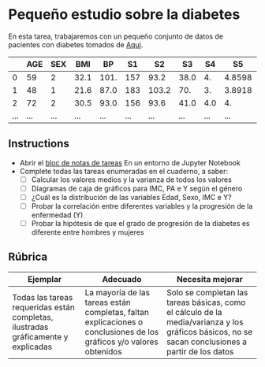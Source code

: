 # Pequeño estudio sobre la diabetes

En esta tarea, trabajaremos con un pequeño conjunto de datos de pacientes con diabetes tomados de [Aquí](https://www4.stat.ncsu.edu/~boos/var.select/diabetes.html).

|   | AGE | SEX | BMI | BP | S1 | S2 | S3 | S4 | S5 | S6 | Y  |
|---|-----|-----|-----|----|----|----|----|----|----|----|----|
| 0 | 59 | 2 | 32.1 | 101. | 157 | 93.2 | 38.0 | 4. | 4.8598 | 87 | 151 |
| 1 | 48 | 1 | 21.6 | 87.0 | 183 | 103.2 | 70. | 3. | 3.8918 | 69 | 75 |
| 2 | 72 | 2 | 30.5 | 93.0 | 156 | 93.6 | 41.0 | 4.0 | 4. | 85 | 141 |
| ... | ... | ... | ... | ...| ...| ...| ...| ...| ...| ...| ... |

## Instructions

* Abrir el [bloc de notas de tareas](./assignment.ipynb) En un entorno de Jupyter Notebook
* Complete todas las tareas enumeradas en el cuaderno, a saber:
   * [ ] Calcular los valores medios y la varianza de todos los valores
   * [ ] Diagramas de caja de gráficos para IMC, PA e Y según el género
   * [ ] ¿Cuál es la distribución de las variables Edad, Sexo, IMC e Y?
   * [ ] Probar la correlación entre diferentes variables y la progresión de la enfermedad (Y)
   * [ ] Probar la hipótesis de que el grado de progresión de la diabetes es diferente entre hombres y mujeres

## Rúbrica

Ejemplar | Adecuado | Necesita mejorar
--- | --- | -- |
Todas las tareas requeridas están completas, ilustradas gráficamente y explicadas | La mayoría de las tareas están completas, faltan explicaciones o conclusiones de los gráficos y/o valores obtenidos | Solo se completan las tareas básicas, como el cálculo de la media/varianza y los gráficos básicos, no se sacan conclusiones a partir de los datos |